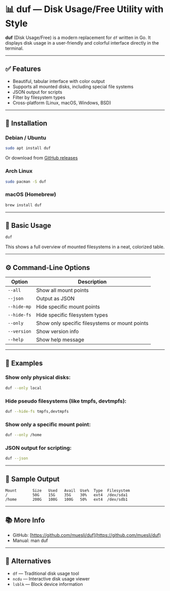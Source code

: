 # 📊 duf — Disk Usage/Free Utility with Style

**duf** (Disk Usage/Free) is a modern replacement for `df` written in Go. It displays disk usage in a user-friendly and colorful interface directly in the terminal.

---

## ✅ Features

- Beautiful, tabular interface with color output
- Supports all mounted disks, including special file systems
- JSON output for scripts
- Filter by filesystem types
- Cross-platform (Linux, macOS, Windows, BSD)

---

## 🔧 Installation

### Debian / Ubuntu
```bash
sudo apt install duf
```
Or download from [GitHub releases](https://github.com/muesli/duf/releases)

### Arch Linux
```bash
sudo pacman -S duf
```

### macOS (Homebrew)
```bash
brew install duf
```

---

## 🚀 Basic Usage

```bash
duf
```

This shows a full overview of mounted filesystems in a neat, colorized table.

---

## ⚙️ Command-Line Options

| Option             | Description                                |
|--------------------|--------------------------------------------|
| `--all`            | Show all mount points                      |
| `--json`           | Output as JSON                             |
| `--hide-mp`        | Hide specific mount points                 |
| `--hide-fs`        | Hide specific filesystem types             |
| `--only`           | Show only specific filesystems or mount points |
| `--version`        | Show version info                          |
| `--help`           | Show help message                          |

---

## 🎯 Examples

### Show only physical disks:
```bash
duf --only local
```

### Hide pseudo filesystems (like tmpfs, devtmpfs):
```bash
duf --hide-fs tmpfs,devtmpfs
```

### Show only a specific mount point:
```bash
duf --only /home
```

### JSON output for scripting:
```bash
duf --json
```

---

## 📂 Sample Output

```
Mount       Size   Used   Avail  Use%  Type  Filesystem
/           50G    15G    35G    30%   ext4  /dev/sda1
/home       200G   100G   100G   50%   ext4  /dev/sdb1
```

---

## 📚 More Info

- GitHub: [https://github.com/muesli/duf](https://github.com/muesli/duf)
- Manual: man duf

---

## 🧩 Alternatives

- `df` — Traditional disk usage tool
- `ncdu` — Interactive disk usage viewer
- `lsblk` — Block device information
